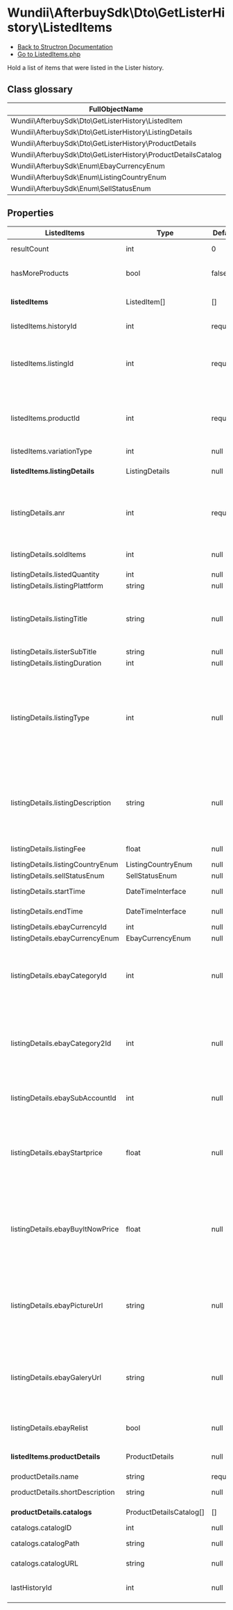 # Wundii\AfterbuySdk\Dto\GetListerHistory\ListedItems
- [Back to Structron Documentation](./../_Structron.md)
- [Go to ListedItems.php](./../../src/Dto/GetListerHistory/ListedItems.php)

Hold a list of items that were listed in the Lister history.

## Class glossary
| FullObjectName | Object |
| -------------- | ------ |
| Wundii\AfterbuySdk\Dto\GetListerHistory\ListedItem | ListedItem |
| Wundii\AfterbuySdk\Dto\GetListerHistory\ListingDetails | ListingDetails |
| Wundii\AfterbuySdk\Dto\GetListerHistory\ProductDetails | ProductDetails |
| Wundii\AfterbuySdk\Dto\GetListerHistory\ProductDetailsCatalog | ProductDetailsCatalog |
| Wundii\AfterbuySdk\Enum\EbayCurrencyEnum | EbayCurrencyEnum |
| Wundii\AfterbuySdk\Enum\ListingCountryEnum | ListingCountryEnum |
| Wundii\AfterbuySdk\Enum\SellStatusEnum | SellStatusEnum |

## Properties
| ListedItems                       | Type                    | Default  | Description                                                                                                                                                                                           |
| --------------------------------- | ----------------------- | -------- | ----------------------------------------------------------------------------------------------------------------------------------------------------------------------------------------------------- |
| resultCount                       | int                     | 0        | The total number of results                                                                                                                                                                           |
| hasMoreProducts                   | bool                    | false    | Indicates whether there are any other results                                                                                                                                                         |
| **listedItems**                   | ListedItem[]            | []       | A list of items that were listed in the Lister history                                                                                                                                                |
| listedItems.historyId             | int                     | required | Internal Afterbuy ID of the history entry                                                                                                                                                             |
| listedItems.listingId             | int                     | required | Item number. This article number is assigned after creating a listing on the respective platform                                                                                                      |
| listedItems.productId             | int                     | required | Item number. This article number is assigned after creating a listing on the respective platform                                                                                                      |
| listedItems.variationType         | int                     | null     |                                                                                                                                                                                                       |
| **listedItems.listingDetails**    | ListingDetails          | null     | Container with details concerning the listing                                                                                                                                                         |
| listingDetails.anr                | int                     | required | Item number. This article number is assigned after creating a listing on the respective platform                                                                                                      |
| listingDetails.soldItems          | int                     | null     | Number of items already sold for this listing                                                                                                                                                         |
| listingDetails.listedQuantity     | int                     | null     | Listed quantity                                                                                                                                                                                       |
| listingDetails.listingPlattform   | string                  | null     | Listing platform                                                                                                                                                                                      |
| listingDetails.listingTitle       | string                  | null     | Item title. If ListerArticle has already been deleted, the 'ListingTitle' will be displayed as empty                                                                                                  |
| listingDetails.listerSubTitle     | string                  | null     |                                                                                                                                                                                                       |
| listingDetails.listingDuration    | int                     | null     | Duration in days                                                                                                                                                                                      |
| listingDetails.listingType        | int                     | null     | Auction type<br> Possible values:<br> eBay: 1 - Auktion, 2 - PowerAuktion, 7 - eBayStore, 9 - SofortKauf<br> Azubo: 1 - Auktion, 9 - FixKauf<br> elimbo: 0 - Festpreis<br> Escout24: 0 - Keine Angabe |
| listingDetails.listingDescription | string                  | null     | Description of the item. If the ListerArticle has already been deleted, the 'ListingDescription' will be displayed as empty                                                                           |
| listingDetails.listingFee         | float                   | null     | Listing costs of the respective platform                                                                                                                                                              |
| listingDetails.listingCountryEnum | ListingCountryEnum      | null     |                                                                                                                                                                                                       |
| listingDetails.sellStatusEnum     | SellStatusEnum          | null     | Selling status                                                                                                                                                                                        |
| listingDetails.startTime          | DateTimeInterface       | null     | Start time of the article                                                                                                                                                                             |
| listingDetails.endTime            | DateTimeInterface       | null     | End time of the article                                                                                                                                                                               |
| listingDetails.ebayCurrencyId     | int                     | null     |                                                                                                                                                                                                       |
| listingDetails.ebayCurrencyEnum   | EbayCurrencyEnum        | null     |                                                                                                                                                                                                       |
| listingDetails.ebayCategoryId     | int                     | null     | eBay category. If ListerItem has already been deleted, the 'eBayCategoryID' will be displayed as empty                                                                                                |
| listingDetails.ebayCategory2Id    | int                     | null     | Second eBay category. If the ListerItem has already been deleted, the 'eBayCategory2ID' will be displayed as empty                                                                                    |
| listingDetails.ebaySubAccountId   | int                     | null     | SubAccountID of the account that the listing was created with                                                                                                                                         |
| listingDetails.ebayStartprice     | float                   | null     | eBay starting price of the item. If ListerArticle has already been deleted, the 'eBayStartprice' will be displayed as empty                                                                           |
| listingDetails.ebayBuyItNowPrice  | float                   | null     | eBay SofortKaufpreis of the item. If ListerArticle has already been deleted, the 'eBayBuyItNowPrice' will be displayed as empty                                                                       |
| listingDetails.ebayPictureUrl     | string                  | null     | eBay SofortKaufpreis of the item. If ListerArticle has already been deleted, the 'eBayPictureURL' will not be returned                                                                                |
| listingDetails.ebayGaleryUrl      | string                  | null     | eBay SofortKaufpreis of the item. If ListerArticle has already been deleted, the 'eBayGaleryURL' will not be returned                                                                                 |
| listingDetails.ebayRelist         | bool                    | null     | Indicates whether the item is an eBay relist                                                                                                                                                          |
| **listedItems.productDetails**    | ProductDetails          | null     | Container with product details for the listing                                                                                                                                                        |
| productDetails.name               | string                  | required | Stammartikel name                                                                                                                                                                                     |
| productDetails.shortDescription   | string                  | null     | Short description of the Stammartikel                                                                                                                                                                 |
| **productDetails.catalogs**       | ProductDetailsCatalog[] | []       | Container with shop catalogs                                                                                                                                                                          |
| catalogs.catalogID                | int                     | null     | Afterbuy CatalogID                                                                                                                                                                                    |
| catalogs.catalogPath              | string                  | null     | Afterbuy catalog Path                                                                                                                                                                                 |
| catalogs.catalogURL               | string                  | null     | Afterbuy catalog URL                                                                                                                                                                                  |
| lastHistoryId                     | int                     | null     | The ID of the last history entry, used for pagination                                                                                                                                                 |
